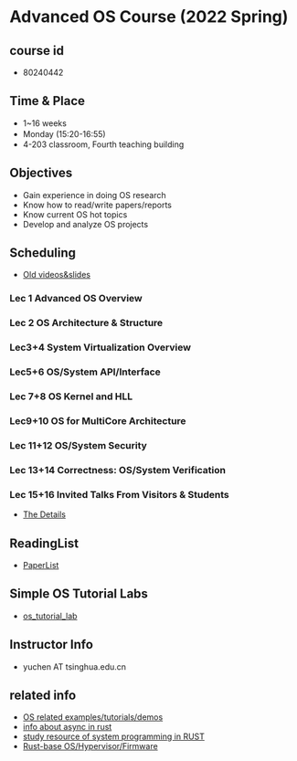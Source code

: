 # Advanced OS Course (2022 Spring)

## course id
 - 80240442

## Time & Place
 - 1~16 weeks
 - Monday (15:20-16:55)　
 - 4-203 classroom, Fourth teaching building
 
## Objectives
 - Gain experience in doing OS research
 - Know how to read/write papers/reports
 - Know current OS hot topics
 - Develop and analyze OS projects 

## Scheduling

- [Old videos&slides](https://next.xuetangx.com/course/thu080917777/3234209)

### Lec 1 Advanced OS Overview 
### Lec 2 OS Architecture & Structure
### Lec3+4  System Virtualization Overview
### Lec5+6  OS/System API/Interface
### Lec 7+8 OS Kernel and HLL
### Lec9+10 OS for MultiCore Architecture
### Lec 11+12 OS/System Security
### Lec 13+14 Correctness: OS/System Verification
### Lec 15+16 Invited Talks From Visitors & Students

- [The Details](https://github.com/LearningOS/aos-lectures/blob/master/aos-course-outline.md)

## ReadingList
- [PaperList](readinglist.md)

## Simple OS Tutorial Labs
- [os_tutorial_lab](https://github.com/chyyuu/os_tutorial_lab/)

## Instructor Info
- yuchen AT tsinghua.edu.cn

## related info
- [OS related examples/tutorials/demos](https://github.com/oscomp/os-competition-info/blob/main/ref-info.md)
- [info about async in rust](https://github.com/rcore-os/zCore/wiki/Async-in-zCore)
- [study resource of system programming in RUST](https://github.com/rcore-os/rCore/wiki/study-resource-of-system-programming-in-RUST)
- [Rust-base OS/Hypervisor/Firmware](oslist.md)

